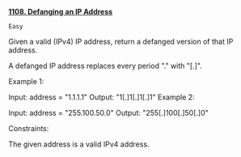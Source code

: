 [**1108. Defanging an IP Address**](https://leetcode.com/problems/defanging-an-ip-address)

    Easy

Given a valid (IPv4) IP address, return a defanged version of that IP address.

A defanged IP address replaces every period "." with "[.]".



Example 1:

Input: address = "1.1.1.1"
Output: "1[.]1[.]1[.]1"
Example 2:

Input: address = "255.100.50.0"
Output: "255[.]100[.]50[.]0"


Constraints:

The given address is a valid IPv4 address.